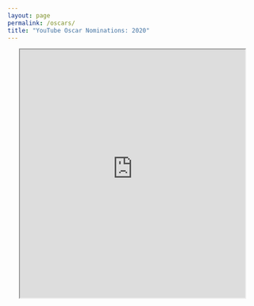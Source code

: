```yaml
---
layout: page
permalink: /oscars/
title: "YouTube Oscar Nominations: 2020"
---
```

<iframe style="display: block; margin-left: auto; margin-right: auto;" src="https://qfreeaccountssjc1.az1.qualtrics.com/jfe/form/SV_3l9jg0UpUP81W1D" width="90%" height="500px" name="Survey"></iframe>
